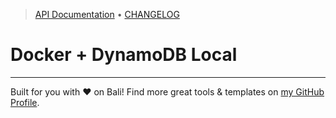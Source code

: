 <!-- TYPEDOC_EXCLUDE -->

> [API Documentation](https://karmaniverous.github.io/dynamodb-local) • [CHANGELOG](https://github.com/karmaniverous/dynamodb-local/tree/main/CHANGELOG.md)

<!-- /TYPEDOC_EXCLUDE -->

# Docker + DynamoDB Local

---

Built for you with ❤️ on Bali! Find more great tools & templates on [my GitHub Profile](https://github.com/karmaniverous).
